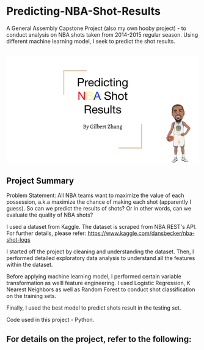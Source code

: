 # Predicting-NBA-Shot-Results

A General Assembly Capstone Project (also my own hooby project) - to conduct analysis on NBA shots taken from 2014-2015 regular season. Using different machine learning model, I seek to predict the shot results.


<br>
<img src = "https://github.com/gyzhang328/Predicting-NBA-Shot-Results/blob/master/Cover.png" />
<br>

## Project Summary

Problem Statement:
All NBA teams want to maximize the value of each possession, a.k.a maximize the chance of making each shot (apparently I guess). So can we predict the results of shots? Or in other words, can we evaluate the quality of NBA shots?

I used a dataset from Kaggle. The dataset is scraped from NBA REST's API. For further details, please refer: https://www.kaggle.com/dansbecker/nba-shot-logs

I started off the project by cleaning and understanding the dataset. Then, I performed detailed exploratory data analysis to understand all the features within the dataset.

Before applying machine learning model, I performed certain variable transformation as welll feature engineering. I used Logistic Regression, K Nearest Neighbors as well as Random Forest to conduct shot classification on the training sets.

Finally, I used the best model to predict shots result in the testing set.

Code used in this project - Python.

## For details on the project, refer to the following:




